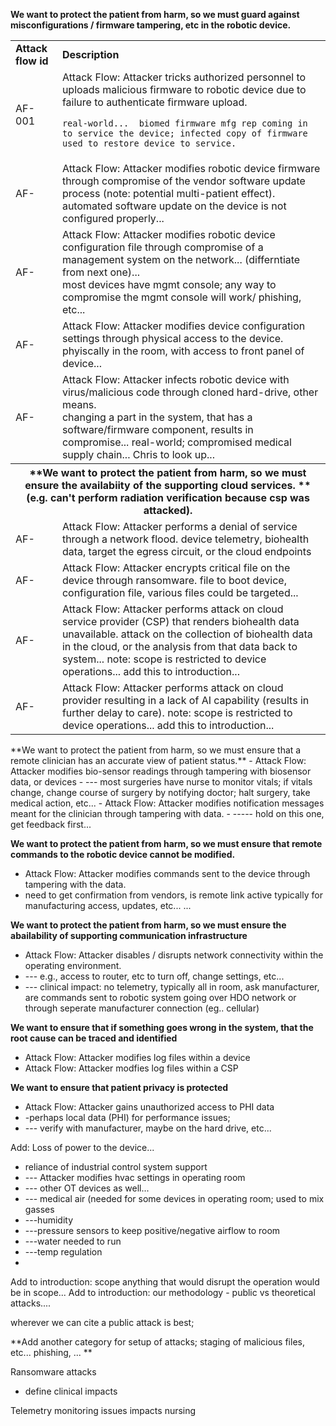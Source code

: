 **We want to protect the patient from harm, so we must guard against misconfigurations / firmware tampering, etc in the robotic device.**
<table>
<tr> <td> <b> Attack flow id   </b> </td> <td> <b> Description </b> </td> </tr> 
<tr> <td> AF-001 </td> <td> Attack Flow: Attacker tricks authorized personnel to uploads malicious firmware to robotic device due to failure to authenticate firmware upload.  
<br>  

`real-world...  biomed firmware mfg rep coming in to service the device; infected copy of firmware used to restore device to service.`  </td> </tr>
<tr> <td> AF- </td> <td> Attack Flow: Attacker modifies robotic device firmware through compromise of the vendor software update process (note: potential multi-patient effect). 
<br>  automated software update on the device is not configured properly... </td> </tr>
<tr> <td> AF- </td> <td> Attack Flow: Attacker modifies robotic device configuration file through compromise of a management system on the network... (differntiate from next one)... 
<br>  most devices have mgmt console; any way to compromise the mgmt console will work/ phishing, etc... </td> </tr>
<tr> <td> AF- </td> <td> Attack Flow: Attacker modifies device configuration settings through physical access to the device. 
<br>   phyiscally in the room, with access to front panel of device... </td> </tr>
<tr> <td> AF- </td> <td> Attack Flow: Attacker infects robotic device with virus/malicious code through cloned hard-drive, other means. 
<br>   changing a part in the system, that has a software/firmware component, results in compromise... real-world; compromised medical supply chain... Chris to look up... </td> </tr>

<tr> <th colspan="2"> **We want to protect the patient from harm, so we must ensure the availabiity of the supporting cloud services. **(e.g. can't perform radiation verification because csp was attacked). </th> </tr>

<tr> <td> AF- </td> <td> Attack Flow: Attacker performs a denial of service through a network flood.  device telemetry, biohealth data, target the egress circuit, or the cloud endpoints</tr>
<tr> <td> AF- </td> <td> Attack Flow: Attacker encrypts critical file on the device through ransomware.   file to boot device, configuration file, various files could be targeted... </tr>
<tr> <td> AF- </td> <td> Attack Flow: Attacker performs attack on cloud service provider (CSP) that renders biohealth data unavailable. attack on the collection of biohealth data in the cloud, or the analysis from that data back to system... note: scope is restricted to device operations... add this to introduction... </tr>
<tr> <td> AF- </td> <td> Attack Flow: Attacker performs attack on cloud provider resulting in a lack of AI capability (results in further delay to care). note: scope is restricted to device operations... add this to introduction... </tr>
</table>
**We want to protect the patient from harm, so we must ensure that a remote clinician has an accurate view of patient status.**
- Attack Flow: Attacker modifies bio-sensor readings through tampering with biosensor data, or devices
- --- most surgeries have nurse to monitor vitals; if vitals change, change course of surgery by notifying doctor; halt surgery, take medical action, etc... 
- Attack Flow: Attacker modifies notification messages meant for the clinician through tampering with data. 
- ----- hold on this one, get feedback first... 

**We want to protect the patient from harm, so we must ensure that remote commands to the robotic device cannot be modified.**
- Attack Flow: Attacker modifies commands sent to the device through tampering with the data. 
- need to get confirmation from vendors, is remote link active typically for manufacturing access, updates, etc... ... 

**We want to protect the patient from harm, so we must ensure the abailability of supporting communication infrastructure**
- Attack Flow: Attacker disables / disrupts network connectivity within the operating environment.
- --- e.g., access to router, etc to turn off, change settings, etc... 
- --- clinical impact: no telemetry, typically all in room, ask manufacturer, are commands sent to robotic system going over HDO network or through seperate manufacturer connection (eg.. cellular)  

**We want to ensure that if something goes wrong in the system, that the root cause can be traced and identified**
- Attack Flow: Attacker modifies log files within a device
- Attack Flow: Attacker modfies log files within a CSP

**We want to ensure that patient privacy is protected**
- Attack Flow: Attacker gains unauthorized access to PHI data
- -perhaps local data (PHI) for performance issues; 
- --- verify with manufacturer, maybe on the hard drive, etc... 

Add: Loss of power to the device... 
- reliance of industrial control system support
- --- Attacker modifies hvac settings in operating room
- --- other OT devices as well... 
- --- medical air (needed for some devices in operating room; used to mix gasses
- ---humidity 
- ---pressure sensors to keep positive/negative airflow to room
- ---water needed to run 
- ---temp regulation  
- 



Add to introduction: scope anything that would disrupt the operation would be in scope... 
Add to introduction: our methodology - public vs theoretical attacks.... 

wherever we can cite a public attack is best; 


**Add another category for setup of attacks; staging of malicious files, etc... phishing, ... **












Ransomware attacks
- define clinical impacts

Telemetry monitoring issues impacts nursing 




